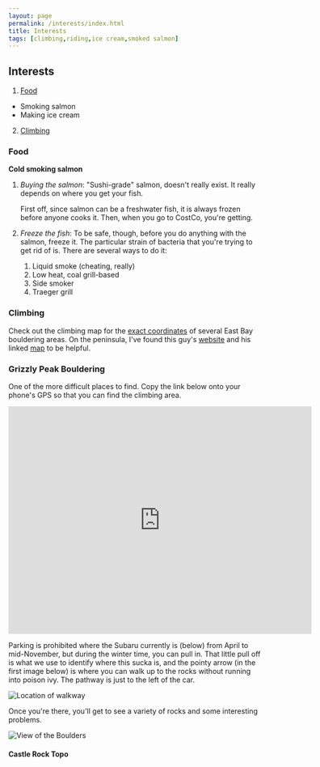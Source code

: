 ```yaml
---
layout: page
permalink: /interests/index.html
title: Interests
tags: [climbing,riding,ice cream,smoked salmon]
---
```


## Interests

1. [Food](#Food)
  * Smoking salmon
  * Making ice cream
2. [Climbing](#Climbing)

<a name="Food"></a>

### Food  

**Cold smoking salmon**

1. _Buying the salmon_: "Sushi-grade" salmon, doesn't really exist. It really depends on where you get your fish. 

   First off, since salmon can be a freshwater fish, it is always frozen before anyone cooks it. Then, when you go to CostCo, you're getting. 

2. _Freeze the fish_:   To be safe, though, before you do anything with the salmon, freeze it. The particular strain of bacteria that you're trying to get rid of is. There are several ways to do it:

     1. Liquid smoke (cheating, really)
     2. Low heat, coal grill-based
     3. Side smoker
     4. Traeger grill

<a name="Climbing"></a>

### Climbing  

Check out the climbing map for the [exact coordinates](https://www.google.com/maps/d/viewer?mid=zLHKHr8srqkI.kpkaPD1cy8NM) of several East Bay bouldering areas. On the peninsula, I've found this guy's [website](http://web.stanford.edu/~clint/) and his linked [map](http://web.stanford.edu/~clint/ba/) to be helpful.

### Grizzly Peak Bouldering

One of the more difficult places to find. Copy the link below onto your phone's GPS so that you can find the climbing area.

<iframe src="https://www.google.com/maps/embed?pb=!1m22!1m12!1m3!1d50384.5997407828!2d-122.2781426554578!3d37.88280608331966!2m3!1f0!2f0!3f0!3m2!1i1024!2i768!4f13.1!4m7!1i0!3e6!4m0!4m3!3m2!1d37.8826683!2d-122.2415001!5e0!3m2!1sen!2sus!4v1416414302580" width="600" height="450" frameborder="0" style="border:0"></iframe>

Parking is prohibited where the Subaru currently is (below) from April to mid-November, but during the winter time, you can pull in. That little pull off is what we use to identify where this sucka is, and the pointy arrow (in the first image below) is where you can walk up to the rocks without running into poison ivy. The pathway is just to the left of the car.

![Location of walkway](http://3.bp.blogspot.com/-RI_x8iRbY3s/VGzC8mLOV9I/AAAAAAAAAD8/ZCAuwmnmEZg/s1600/IMG_20141116_163449741_HDR.jpg)

Once you're there, you'll get to see a variety of rocks and some interesting problems.

![View of the Boulders](http://2.bp.blogspot.com/-MSI0YZBzBW8/VGvFDKAMTJI/AAAAAAAAADs/S2lsLCQWatg/s1600/IMG_20141116_160750876.jpg)

#### Castle Rock Topo

